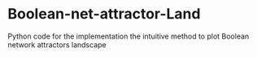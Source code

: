 # Boolean-net-attractor-Land
Python code for the implementation the intuitive method to plot Boolean network attractors landscape

